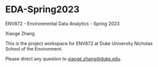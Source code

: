 # EDA-Spring2023
ENV872 - Environmental Data Analytics - Spring 2023

Xiaoge Zhang

This is the project workspace for ENV872 at Duke University Nicholas School of the Environment. 

Please direct any question to xiaoge.zhang@duke.edu. 